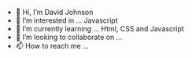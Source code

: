 - 👋 Hi, I’m David Johnson
- 👀 I’m interested in ... Javascript
- 🌱 I’m currently learning ... Html, CSS and Javascript
- 💞️ I’m looking to collaborate on ...
- 📫 How to reach me ...

<!---
dejv0ld/dejv0ld is a ✨ special ✨ repository because its `README.md` (this file) appears on your GitHub profile.
You can click the Preview link to take a look at your changes.
--->
